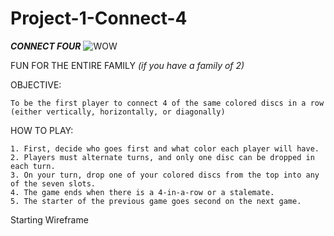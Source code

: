 # Project-1-Connect-4

***CONNECT FOUR***
![WOW](https://cf.geekdo-images.com/o40YUEwzjJ5k-K_l8cDi5w__itemrep/img/IrjAysA5pN0L6bTmJROZWRJbV6Y=/fit-in/246x300/filters:strip_icc()/pic738020.jpg)

FUN FOR THE ENTIRE FAMILY *(if you have a family of 2)*

OBJECTIVE:

    To be the first player to connect 4 of the same colored discs in a row (either vertically, horizontally, or diagonally)

HOW TO PLAY:

    1. First, decide who goes first and what color each player will have. 
    2. Players must alternate turns, and only one disc can be dropped in each turn. 
    3. On your turn, drop one of your colored discs from the top into any of the seven slots. 
    4. The game ends when there is a 4-in-a-row or a stalemate.
    5. The starter of the previous game goes second on the next game.

Starting Wireframe


